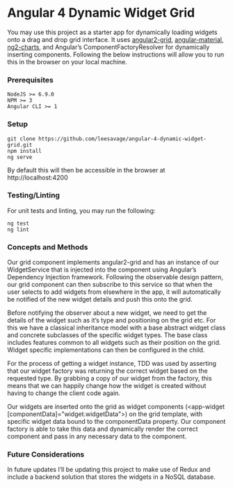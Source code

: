 # Angular 4 Dynamic Widget Grid

You may use this project as a starter app for dynamically loading widgets onto a drag and drop grid interface. It uses [angular2-grid](https://github.com/BTMorton/angular2-grid), [angular-material](https://github.com/angular/material2), [ng2-charts](https://github.com/valor-software/ng2-charts), and Angular’s ComponentFactoryResolver for dynamically inserting components. Following the below instructions will allow you to run this in the browser on your local machine.

### Prerequisites

```
NodeJS >= 6.9.0
NPM >= 3
Angular CLI >= 1 
```

### Setup

```
git clone https://github.com/leesavage/angular-4-dynamic-widget-grid.git
npm install
ng serve
```

By default this will then be accessible in the browser at http://localhost:4200

### Testing/Linting

For unit tests and linting, you may run the following:

```
ng test
ng lint
```

### Concepts and Methods 

Our grid component implements angular2-grid and has an instance of our WidgetService that is injected into the component using Angular’s Dependency Injection framework. Following the observable design pattern, our grid component can then subscribe to this service so that when the user selects to add widgets from elsewhere in the app, it will automatically be notified of the new widget details and push this onto the grid.

Before notifying the observer about a new widget, we need to get the details of the widget such as it’s type and positioning on the grid etc. For this we have a classical inheritance model with a base abstract widget class and concrete subclasses of the specific widget types. The base class includes features common to all widgets such as their position on the grid. Widget specific implementations can then be configured in the child. 

For the process of getting a widget instance, TDD was used by asserting that our widget factory was returning the correct widget based on the requested type. By grabbing a copy of our widget from the factory, this means that we can happily change how the widget is created without having to change the client code again.

Our widgets are inserted onto the grid as widget components (<app-widget [componentData]="widget.widgetData">) on the grid template, with specific widget data bound to the componentData property. Our component factory is able to take this data and dynamically render the correct component and pass in any necessary data to the component.

### Future Considerations

In future updates I’ll be updating this project to make use of Redux and include a backend solution that stores the widgets in a NoSQL database.
